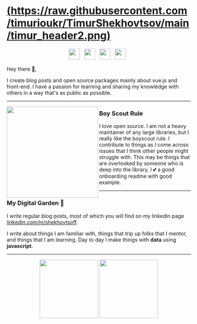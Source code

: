 

# [(https://raw.githubusercontent.com/timurioukr/TimurShekhovtsov/main/timur_header2.png)](http://shehovtsoff.com)



<p align='center'>
<a href="https://instagram.com/user.tim.user"><img height="30" src="https://github.com/timurioukr/TimurShekhovtsov/blob/main/timur_icon1.png?raw=true"></a>&nbsp;&nbsp;
<a href="https://www.linkedin.com/in/shekhovtsoff/"><img height="30" src="https://github.com/WaylonWalker/WaylonWalker/blob/main/icon/linkedin.png?raw=true"></a>&nbsp;&nbsp;
<a href="https://qubits.icu/"><img height="30" src="https://github.com/timurioukr/TimurShekhovtsov/blob/main/browser.png?raw=true"></a>&nbsp;&nbsp;
<a href="https://www.codewars.com/users/Shekhovtsov%20Timur"><img height="30" src="https://github.com/timurioukr/TimurShekhovtsov/blob/main/logo-square-red-big-dark-text-2e091298050b4a55869eb3c7d02e5cd21561b042f7692401fd9e3a2409078c39.png?raw=true"></a>&nbsp;&nbsp;

</p>

Hey there 👋,

I create blog posts and open source packages mainly about vue.js and front-end.  I have a passion for learning and sharing my knowledge with others in a way that's as public as possible.

  ---
 
 <p>
  <img width="250" align='left' src="https://github.com/WaylonWalker/WaylonWalker/blob/main/icon/hacktoberfest.png?raw=true">
</p>
 
### Boy Scout Rule

I love open source.  I am not a heavy maintainer of any large libraries, but I really like the boyscout rule.  I contribute to things as I come across issues that I think other people might struggle with.  This may be things that are overlooked by someone who is deep into the library.  I 💕 a good onboarding readme with good example.

 ---

### My Digital Garden 🌱

I write regular blog posts, most of which you will find on my linkedin page [linkedin.com/in/shekhovtsoff](https://www.linkedin.com/in/shekhovtsoff/).

I write about things I am familiar with, things that trip up folks that I mentor, and things that I am learning.  Day to day I make things with **data** using **javascript**. 

---

<p align="center">
    <img align="center" height="160px" src="https://github-readme-stats.vercel.app/api/top-langs/?username=timurioukr&layout=compact&theme=radical" />
    <img align="center" height="160px"  src="https://github-readme-stats.vercel.app/api?username=timurioukr&show_icons=true&theme=radical&&hide=contribs&count_private=true" />
  <p>
